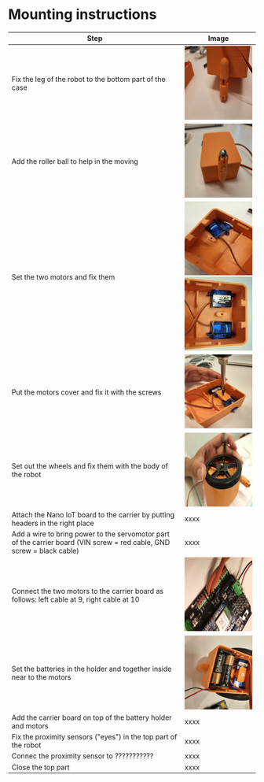 # Mounting instructions
| Step | Image |
| --- | --- |
| Fix the leg of the robot to the bottom part of the case  | <img src="/doc/pictures/image9.jpg" width="150" height="150">   |
| Add the roller ball to help in the moving | <img src="/doc/pictures/image13.jpg" width="150" height="150"> | 
| Set the two motors and fix them  | <img src="/doc/pictures/image17.jpg" width="150" height="150"> <img src="/doc/pictures/image6.jpg" width="150" height="150"> | 
| Put the motors cover and fix it with the screws   | <img src="/doc/pictures/image8.jpg" width="150" height="150"> | 
| Set out the wheels and fix them with the body of the robot   | <img src="/doc/pictures/image18.jpg" width="150" height="150"> | 
| Attach the Nano IoT board to the carrier by putting headers in the right place | xxxx | 
| Add a wire to bring power to the servomotor part of the carrier board (VIN screw = red cable, GND screw = black cable) | xxxx | 
| Connect the two motors to the carrier board as follows: left cable at 9, right cable at 10  | <img src="/doc/pictures/image26.jpg" width="150" height="150">  | 
|  Set the batteries in the holder and together inside near to the motors   |<img src="/doc/pictures/image21.jpg" width="150" height="150">  | 
| Add the carrier board on top of the battery holder and motors | xxxx | 
| Fix the proximity sensors ("eyes") in the top part of the robot | xxxx | 
| Connec the proximity sensor to ??????????? | xxxx | 
| Close the top part | xxxx | 
